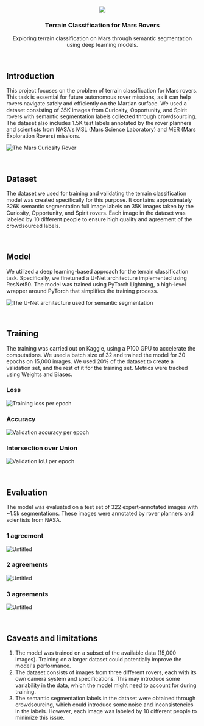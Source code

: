 <!--- Banner -->
<br />
<p align="center">
  <a href="#"><img src="https://i.ibb.co/RDwV3cH/image.png"></a>
  <h3 align="center">Terrain Classification for Mars Rovers</h3>
  <p align="center">Exploring terrain classification on Mars through semantic segmentation using deep learning models.</p>
</p>

<!--- Introduction --><br />
## Introduction

This project focuses on the problem of terrain classification for Mars rovers. This task is essential for future autonomous rover missions, as it can help rovers navigate safely and efficiently on the Martian surface. We used a dataset consisting of 35K images from Curiosity, Opportunity, and Spirit rovers with semantic segmentation labels collected through crowdsourcing. The dataset also includes 1.5K test labels annotated by the rover planners and scientists from NASA's MSL (Mars Science Laboratory) and MER (Mars Exploration Rovers) missions.


![The Mars Curiosity Rover](assets/Untitled.png)


<!--- Dataset --><br />
## Dataset

The dataset we used for training and validating the terrain classification model was created specifically for this purpose. It contains approximately 326K semantic segmentation full image labels on 35K images taken by the Curiosity, Opportunity, and Spirit rovers. Each image in the dataset was labeled by 10 different people to ensure high quality and agreement of the crowdsourced labels.


<!--- Model --><br />
## Model

We utilized a deep learning-based approach for the terrain classification task. Specifically, we finetuned a U-Net architecture implemented using ResNet50. The model was trained using PyTorch Lightning, a high-level wrapper around PyTorch that simplifies the training process.


![The U-Net architecture used for semantic segmentation](assets/Untitled%202.png)


<!--- Training --><br />
## Training

The training was carried out on Kaggle, using a P100 GPU to accelerate the computations. We used a batch size of 32 and trained the model for 30 epochs on 15,000 images. We used 20% of the dataset to create a validation set, and the rest of it for the training set. Metrics were tracked using Weights and Biases.

### Loss


![Training loss per epoch](assets/Untitled%203.png)


### Accuracy


![Validation accuracy per epoch](assets/Untitled%205.png)


### Intersection over Union


![Validation IoU per epoch](assets/Untitled%206.png)


<!--- Evaluation --><br />
## Evaluation

The model was evaluated on a test set of 322 expert-annotated images with ~1.5k segmentations. These images were annotated by rover planners and scientists from NASA.

### 1 agreement


![Untitled](assets/Untitled%209.png)


### 2 agreements


![Untitled](assets/Untitled%2010.png)


### 3 agreements


![Untitled](assets/Untitled%2011.png)


<!--- Caveats and limitations --><br />
## Caveats and limitations

1. The model was trained on a subset of the available data (15,000 images). Training on a larger dataset could potentially improve the model's performance.
2. The dataset consists of images from three different rovers, each with its own camera system and specifications. This may introduce some variability in the data, which the model might need to account for during training.
3. The semantic segmentation labels in the dataset were obtained through crowdsourcing, which could introduce some noise and inconsistencies in the labels. However, each image was labeled by 10 different people to minimize this issue.
